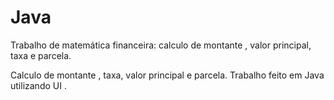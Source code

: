 # Java
Trabalho de matemática financeira: calculo de montante , valor principal, taxa e parcela.

Calculo de montante , taxa, valor principal e parcela.
Trabalho feito em Java utilizando UI . 
